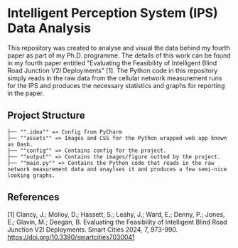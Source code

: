 # Intelligent Perception System (IPS) Data Analysis

This repository was created to analyse and visual the data behind my fourth paper as part of my Ph.D. programme. The details of this work can be found in my fourth paper entitled "Evaluating the Feasibility of Intelligent Blind Road Junction V2I Deployments" [1]. The Python code in this repository simply reads in the raw data from the cellular network measurement runs for the IPS and produces the necessary statistics and graphs for reporting in the paper.

## Project Structure

```
├── "".idea"" => Config from PyCharm  
├── ""assets"" => Images and CSS for the Python wrapped web app known as Dash.
├── ""config"" => Contains config for the project.
├── ""output"" => Contains the images/figure outted by the project.
├── ""main.py"" => Contains the Python code that reads in the raw network measurement data and anaylses it and produces a few semi-nice looking graphs.
```

## References
[1] Clancy, J.; Molloy, D.; Hassett, S.; Leahy, J.; Ward, E.; Denny, P.; Jones, E.; Glavin, M.; Deegan, B. Evaluating the Feasibility of Intelligent Blind Road Junction V2I Deployments. Smart Cities 2024, 7, 973-990. https://doi.org/10.3390/smartcities7030041

